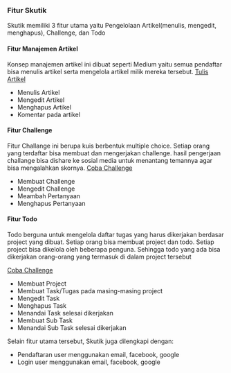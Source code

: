 <h3>Fitur Skutik</h3>
<p>Skutik memiliki 3 fitur utama yaitu Pengelolaan Artikel(menulis, mengedit, menghapus), Challenge, dan Todo</p>

<h4>Fitur Manajemen Artikel</h4>
<p>Konsep manajemen artikel ini dibuat seperti Medium yaitu semua pendaftar bisa menulis artikel serta mengelola artikel milik mereka tersebut. <a href='https://skutik.com/post/create'>Tulis Artikel</a></p>
<ul>
    <li>Menulis Artikel</li>
    <li>Mengedit Artikel</li>
    <li>Menghapus Artikel</li>
    <li>Komentar pada artikel</li>
</ul>
<h4>Fitur Challenge</h4>
<p>Fitur Challange ini berupa kuis berbentuk multiple choice. Setiap orang yang terdaftar bisa membuat dan mengerjakan challenge. hasil pengerjaan challange bisa dishare ke sosial media untuk menantang temannya agar bisa mengalahkan skornya. <a href='https://skutik.com/challenge'>Coba Challenge</a></p>

<ul>
    <li>Membuat Challenge</li>
    <li>Mengedit Challenge</li>
    <li>Meambah Pertanyaan</li>
    <li>Menghapus Pertanyaan</li>
</ul>
<h4>Fitur Todo</h4>
<p>Todo berguna untuk mengelola daftar tugas yang harus dikerjakan berdasar project yang dibuat. Setiap orang bisa membuat project dan todo. Setiap project bisa dikelola oleh beberapa penguna. Sehingga todo yang ada bisa dikerjakan orang-orang yang termasuk di dalam project tersebut</p>
<a href='https://skutik.com/challenge'>Coba Challenge</a>
<ul>
    <li>Membuat Project</li>
    <li>Membuat Task/Tugas pada masing-masing project</li>
    <li>Mengedit Task</li>
    <li>Menghapus Task</li>
    <li>Menandai Task selesai dikerjakan</li>
    <li>Membuat Sub Task</li>
    <li>Menandai Sub Task selesai dikerjakan</li>
   
</ul>

 Selain fitur utama tersebut, Skutik juga dilengkapi dengan:
 <ul>
  <li>Pendaftaran user menggunakan email, facebook, google</li>
    <li>Login user menggunakan email, facebook, google</li>   
 </ul>
